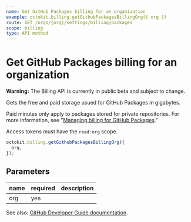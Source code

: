 ```yaml
---
name: Get GitHub Packages billing for an organization
example: octokit.billing.getGithubPackagesBillingOrg({ org })
route: GET /orgs/{org}/settings/billing/packages
scope: billing
type: API method
---
```


# Get GitHub Packages billing for an organization

**Warning:** The Billing API is currently in public beta and subject to change.

Gets the free and paid storage usued for GitHub Packages in gigabytes.

Paid minutes only apply to packages stored for private repositories. For more information, see "[Managing billing for GitHub Packages](https://help.github.com/github/setting-up-and-managing-billing-and-payments-on-github/managing-billing-for-github-packages)."

Access tokens must have the `read:org` scope.

```js
octokit.billing.getGithubPackagesBillingOrg({
  org,
});
```

## Parameters

<table>
  <thead>
    <tr>
      <th>name</th>
      <th>required</th>
      <th>description</th>
    </tr>
  </thead>
  <tbody>
    <tr><td>org</td><td>yes</td><td>

</td></tr>
  </tbody>
</table>

See also: [GitHub Developer Guide documentation](https://developer.github.com/v3/billing/#get-github-packages-billing-for-an-organization).
